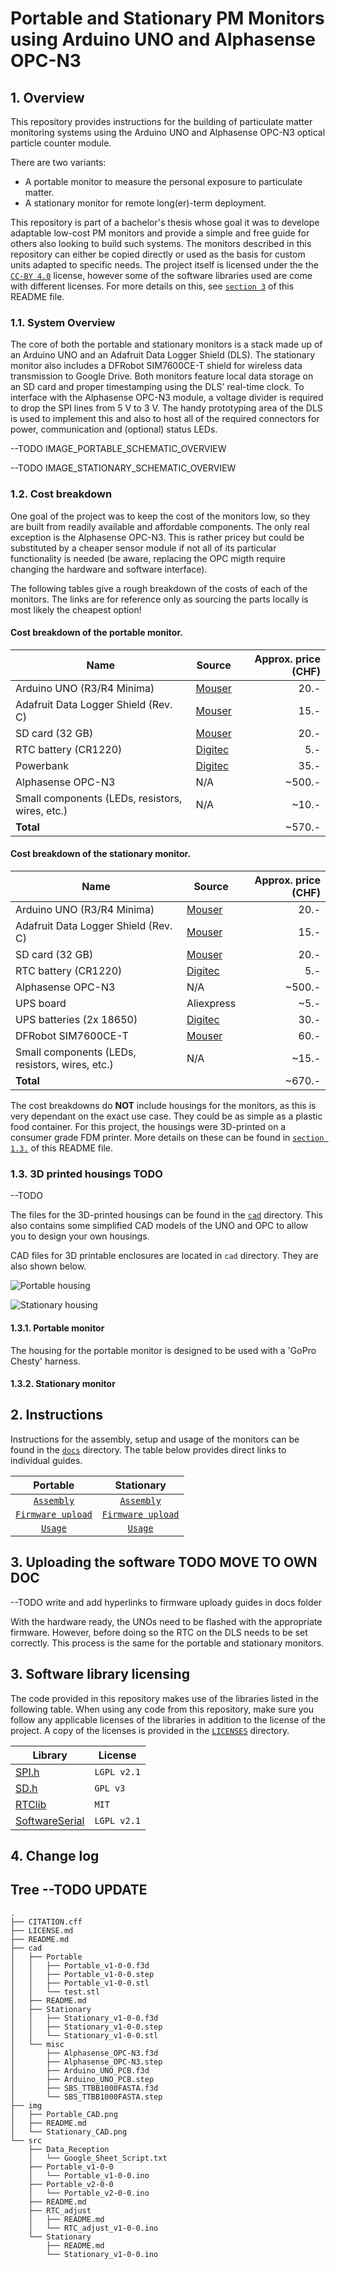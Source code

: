 # Portable and Stationary PM Monitors using Arduino UNO and Alphasense OPC-N3

## 1. Overview

This repository provides instructions for the building of particulate matter monitoring systems using the Arduino UNO and Alphasense OPC-N3 optical particle counter module.

There are two variants:

- A portable monitor to measure the personal exposure to particulate matter.
- A stationary monitor for remote long(er)-term deployment.

This repository is part of a bachelor's thesis whose goal it was to develope adaptable low-cost PM monitors and provide a simple and free guide for others also looking to build such systems. The monitors described in this repository can either be copied directly or used as the basis for custom units adapted to specific needs. The project itself is licensed under the the [`CC-BY 4.0`](LICENSE.md) license, however some of the software libraries used are come with different licenses. For more details on this, see [`section 3`](#3-software-library-licensing) of this README file.

### 1.1. System Overview

The core of both the portable and stationary monitors is a stack made up of an Arduino UNO and an Adafruit Data Logger Shield (DLS). The stationary monitor also includes a DFRobot SIM7600CE-T shield for wireless data transmission to Google Drive. Both monitors feature local data storage on an SD card and proper timestamping using the DLS' real-time clock. To interface with the Alphasense OPC-N3 module, a voltage divider is required to drop the SPI lines from 5 V to 3 V. The handy prototyping area of the DLS is used to implement this and also to host all of the required connectors for power, communication and (optional) status LEDs.

--TODO IMAGE_PORTABLE_SCHEMATIC_OVERVIEW

--TODO IMAGE_STATIONARY_SCHEMATIC_OVERVIEW

### 1.2. Cost breakdown

One goal of the project was to keep the cost of the monitors low, so they are built from readily available and affordable components. The only real exception is the Alphasense OPC-N3. This is rather pricey but could be substituted by a cheaper sensor module if not all of its particular functionality is needed (be aware, replacing the OPC migth require changing the hardware and software interface).

The following tables give a rough breakdown of the costs of each of the monitors. The links are for reference only as sourcing the parts locally is most likely the cheapest option!

#### Cost breakdown of the portable monitor.

| Name                                   | Source                                                                                                         | Approx. price (CHF)    |
| -------------------------------------- | -------------------------------------------------------------------------------------------------------------- | ---------------------: |
| Arduino UNO (R3/R4 Minima)             | [Mouser](https://www.mouser.ch/ProductDetail/Arduino/ABX00080?qs=ulEaXIWI0c9tbG%2FHj5EzRA%3D%3D)               | 20.-                   |
| Adafruit Data Logger Shield (Rev. C)   | [Mouser](https://www.mouser.ch/ProductDetail/Adafruit/1141?qs=GURawfaeGuAe9uOWyGs1aw%3D%3D)                    | 15.-                   |
| SD card (32 GB)                        | [Mouser](https://www.mouser.ch/ProductDetail/SanDisk/SDSDAA-032G?qs=EgF7oUuTQmpUPFrDZtLtsQ%3D%3D)              | 20.-                   |
| RTC battery (CR1220)                   | [Digitec](https://www.digitec.ch/en/s1/product/energizer-cr1220-lithium-1-pcs-cr1220-40-mah-batteries-8762860) | 5.-                    |
| Powerbank                              | [Digitec](https://www.digitec.ch/en/s1/product/sbs-power-bank-10000-mah-5-w-37-wh-powerbanks-19791017)         | 35.-                   |
| Alphasense OPC-N3                      | N/A                                                                                                            | ~500.-                 |
| Small components (LEDs, resistors, wires, etc.) | N/A                                                                                                   | ~10.-                  |
| **Total**                              |                                                                                                                | ~570.-                 |

#### Cost breakdown of the stationary monitor.
| Name                                   | Source                                                                                                                        | Approx. price (CHF)    |
| -------------------------------------- | ----------------------------------------------------------------------------------------------------------------------------- | ---------------------: |
| Arduino UNO (R3/R4 Minima)             | [Mouser](https://www.mouser.ch/ProductDetail/Arduino/ABX00080?qs=ulEaXIWI0c9tbG%2FHj5EzRA%3D%3D)                              | 20.-                   |
| Adafruit Data Logger Shield (Rev. C)   | [Mouser](https://www.mouser.ch/ProductDetail/Adafruit/1141?qs=GURawfaeGuAe9uOWyGs1aw%3D%3D)                                   | 15.-                   |
| SD card (32 GB)                        | [Mouser](https://www.mouser.ch/ProductDetail/SanDisk/SDSDAA-032G?qs=EgF7oUuTQmpUPFrDZtLtsQ%3D%3D)                             | 20.-                   |
| RTC battery (CR1220)                   | [Digitec](https://www.digitec.ch/en/s1/product/energizer-cr1220-lithium-1-pcs-cr1220-40-mah-batteries-8762860)                | 5.-                    |
| Alphasense OPC-N3                      | N/A                                                                                                                           | ~500.-                 |
| UPS board                              | Aliexpress                                                                                                                    | ~5.-                   |
| UPS batteries (2x 18650)               | [Digitec](https://www.digitec.ch/en/s1/product/samsung-lithium-ion-battery-type-18650-1-pcs-18650-285-mah-batteries-16208254) | 30.-                   |
| DFRobot SIM7600CE-T                    | [Mouser](https://www.mouser.ch/ProductDetail/DFRobot/TEL0124?qs=17u8i%2FzlE88MEbXRJuYFsA%3D%3D)                               | 60.-                   |
| Small components (LEDs, resistors, wires, etc.) | N/A                                                                                                                  | ~15.-                  |
| **Total**                              |                                                                                                                               | ~670.-                 |

The cost breakdowns do **NOT** include housings for the monitors, as this is very dependant on the exact use case. They could be as simple as a plastic food container. For this project, the housings were 3D-printed on a consumer grade FDM printer. More details on these can be found in [`section 1.3.`](#13-3d-printed-housings) of this README file.

### 1.3. 3D printed housings TODO

--TODO





The files for the 3D-printed housings can be found in the [`cad`](cad) directory. This also contains some simplified CAD models of the UNO and OPC to allow you to design your own housings.




CAD files for 3D printable enclosures are located in `cad` directory. They are also shown below.

![Portable housing](/img/Portable_CAD.png)

![Stationary housing](/img/Stationary_CAD.png)



#### 1.3.1. Portable monitor

The housing for the portable monitor is designed to be used with a 'GoPro Chesty' harness. 



#### 1.3.2. Stationary monitor







## 2. Instructions

Instructions for the assembly, setup and usage of the monitors can be found in the [`docs`](docs) directory. The table below provides direct links to individual guides.

| Portable                                              | Stationary                                              |
| :---------------------------------------------------: | :-----------------------------------------------------: |
| [`Assembly`](docs/portable-assembly.md)          | [`Assembly`](docs/stationary-assembly.md)          |
| [`Firmware upload`](docs/portable-firmware_upload.md) | [`Firmware upload`](docs/stationary-firmware_upload.md) |
| [`Usage`](docs/portable-usage.md)                     | [`Usage`](docs/stationary-usage.md)                     |

## 3. Uploading the software TODO MOVE TO OWN DOC

--TODO write and add hyperlinks to firmware uploady guides in docs folder

With the hardware ready, the UNOs need to be flashed with the appropriate firmware. However, before doing so the RTC on the DLS needs to be set correctly. This process is the same for the portable and stationary monitors.

## 3. Software library licensing

The code provided in this repository makes use of the libraries listed in the following table. When using any code from this repository, make sure you follow any applicable licenses of the libraries in addition to the license of the project. A copy of the licenses is provided in the [`LICENSES`](LICENSES) directory.

| Library | License |
| ------- | ------- |
| [SPI.h](https://github.com/arduino/ArduinoCore-avr/tree/master/libraries/SPI)                     | `LGPL v2.1` |
| [SD.h](https://github.com/arduino-libraries/SD)                                                   | `GPL v3`    |
| [RTClib](https://github.com/adafruit/RTClib)                                                      | `MIT`       | 
| [SoftwareSerial](https://github.com/arduino/ArduinoCore-avr/tree/master/libraries/SoftwareSerial) | `LGPL v2.1` |

## 4. Change log

## Tree --TODO UPDATE

    .
    ├── CITATION.cff
    ├── LICENSE.md
    ├── README.md
    ├── cad
    │   ├── Portable
    │   │   ├── Portable_v1-0-0.f3d
    │   │   ├── Portable_v1-0-0.step
    │   │   ├── Portable_v1-0-0.stl
    │   │   └── test.stl
    │   ├── README.md
    │   ├── Stationary
    │   │   ├── Stationary_v1-0-0.f3d
    │   │   ├── Stationary_v1-0-0.step
    │   │   └── Stationary_v1-0-0.stl
    │   └── misc
    │       ├── Alphasense_OPC-N3.f3d
    │       ├── Alphasense_OPC-N3.step
    │       ├── Arduino_UNO_PCB.f3d
    │       ├── Arduino_UNO_PCB.step
    │       ├── SBS_TTBB1000FASTA.f3d
    │       └── SBS_TTBB1000FASTA.step
    ├── img
    │   ├── Portable_CAD.png
    │   ├── README.md
    │   └── Stationary_CAD.png
    └── src
        ├── Data_Reception
        │   └── Google_Sheet_Script.txt
        ├── Portable_v1-0-0
        │   └── Portable_v1-0-0.ino
        ├── Portable_v2-0-0
        │   └── Portable_v2-0-0.ino
        ├── README.md
        ├── RTC_adjust
        │   ├── README.md
        │   └── RTC_adjust_v1-0-0.ino
        └── Stationary
            ├── README.md
            └── Stationary_v1-0-0.ino
